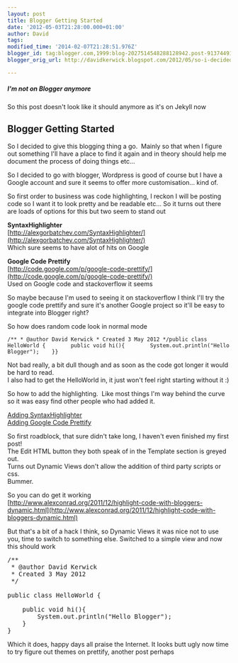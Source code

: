 ```yaml
---
layout: post
title: Blogger Getting Started
date: '2012-05-03T21:28:00.000+01:00'
author: David
tags: 
modified_time: '2014-02-07T21:28:51.976Z'
blogger_id: tag:blogger.com,1999:blog-2027514548288128942.post-9137449142306761871
blogger_orig_url: http://davidkerwick.blogspot.com/2012/05/so-i-decided-to-give-this-blogging.html

---
```


<div class="note info">
  <h5>I'm not on Blogger anymore</h5>
  <p>So this post doesn't look like it should anymore as it's on Jekyll now</p>
</div>

## Blogger Getting Started

So I decided to give this blogging thing a go.  Mainly so that when I figure out something I'll have a place to find it again and in theory should help me document the process of doing things etc...  

So I decided to go with blogger, Wordpress is good of course but I have a Google account and sure it seems to offer more customisation... kind of.  

So first order to business was code highlighting, I reckon I will be posting code so I want it to look pretty and be readable etc... So it turns out there are loads of options for this but two seem to stand out  

**SyntaxHighlighter**  
[http://alexgorbatchev.com/SyntaxHighlighter/](http://alexgorbatchev.com/SyntaxHighlighter/)  
Which sure seems to have alot of hits on Google  

**Google Code Prettify**  
[http://code.google.com/p/google-code-prettify/](http://code.google.com/p/google-code-prettify/)  
Used on Google code and stackoverflow it seems  

So maybe because I'm used to seeing it on stackoverflow I think I'll try the google code prettify and sure it's another Google project so it'll be easy to integrate into Blogger right?  

So how does random code look in normal mode  

    /** * @author David Kerwick * Created 3 May 2012 */public class HelloWorld {        public void hi(){        System.out.println("Hello Blogger");    }}

Not bad really, a bit dull though and as soon as the code got longer it would be hard to read.  
I also had to get the HelloWorld in, it just won't feel right starting without it :)  

So how to add the highlighting.  Like most things I'm way behind the curve so it was easy find other people who had added it.  

[Adding SyntaxHighlighter](http://oneqonea.blogspot.com/2012/04/how-do-i-add-syntax-highlighting-to-my.html)  
[Adding Google Code Prettify](http://www.milesdennis.com/2010/02/adding-googles-code-prettify-in-blogger.html)  

So first roadblock, that sure didn't take long, I haven't even finished my first post!  
The Edit HTML button they both speak of in the Template section is greyed out.  
Turns out Dynamic Views don't allow the addition of third party scripts or css.  
Bummer.  

So you can do get it working  
[http://www.alexconrad.org/2011/12/highlight-code-with-bloggers-dynamic.html](http://www.alexconrad.org/2011/12/highlight-code-with-bloggers-dynamic.html)  

But that's a bit of a hack I think, so Dynamic Views it was nice not to use you, time to switch to something else. Switched to a simple view and now this should work   

<pre class="prettyprint linenums">/**  
 * @author David Kerwick  
 * Created 3 May 2012  
 */  

public class HelloWorld {  

    public void hi(){  
        System.out.println("Hello Blogger");  
    }  
}</pre>

Which it does, happy days all praise the Internet. It looks butt ugly now time to try figure out themes on prettify, another post perhaps